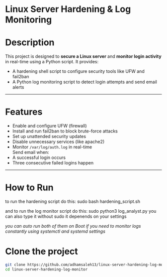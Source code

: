 #  Linux Server Hardening & Log Monitoring

# Description

This project is designed to **secure a Linux server** and **monitor login activity** in real-time using a Python script. It provides:

- A hardening shell script to configure security tools like UFW and fail2ban
- A Python log monitoring script to detect login attempts and send email alerts

---

# Features

* Enable and configure UFW (firewall)  
* Install and run fail2ban to block brute-force attacks  
* Set up unattended security updates  
* Disable unnecessary services (like apache2)  
* Monitor `/var/log/auth.log` in real-time  
 Send email when:
* A successful login occurs
* Three consecutive failed logins happen

---

# How to Run
to run the hardening script do this:
sudo bash hardening_script.sh

and to run the log monitor script do this:
sudo python3 log_analyst.py
you can also type it without sudo it depenends on your settings

*you can auto run both of them on Boot if you need to monitor logs constantly using systemctl and systemd settings*


# Clone the project

```bash
git clone https://github.com/adhamsaleh13/linux-server-hardening-log-monitor.git
cd linux-server-hardening-log-monitor
